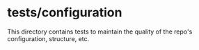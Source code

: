 # tests/configuration

This directory contains tests to maintain the quality of the repo's configuration, structure, etc.
